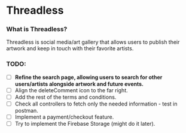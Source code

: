 # Threadless

### What is Threadless?

Threadless is social media/art gallery that allows users to publish their artwork and keep in touch with their favorite artists.

### TODO:

- [ ] **Refine the search page, allowing users to search for other users/artists alongside artwork and future events.**
- [ ] Align the deleteComment icon to the far right.
- [ ] Add the rest of the terms and conditions.
- [ ] Check all controllers to fetch only the needed information - test in postman.
- [ ] Implement a payment/checkout feature.
- [ ] Try to implement the Firebase Storage (might do it later).
